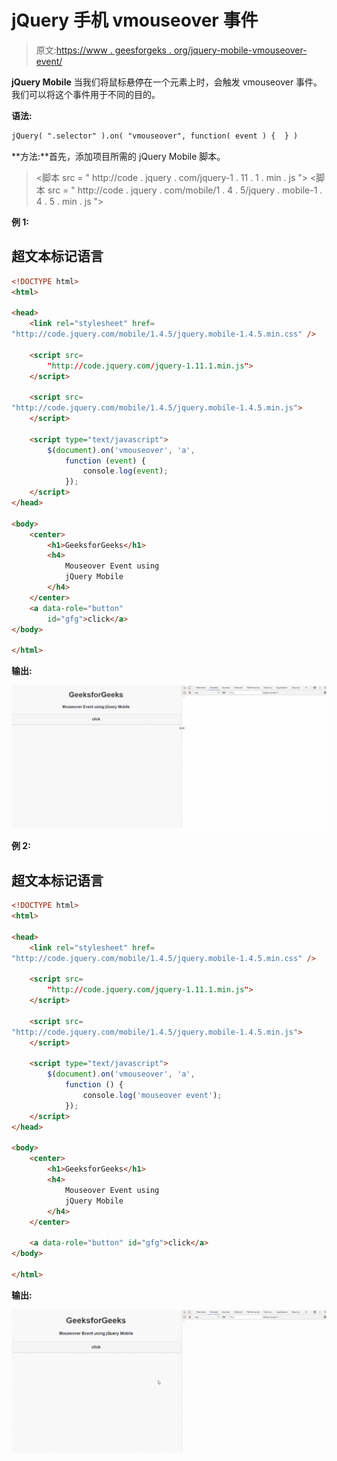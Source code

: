 # jQuery 手机 vmouseover 事件

> 原文:[https://www . geesforgeks . org/jquery-mobile-vmouseover-event/](https://www.geeksforgeeks.org/jquery-mobile-vmouseover-event/)

**jQuery Mobile** 当我们将鼠标悬停在一个元素上时，会触发 vmouseover 事件。我们可以将这个事件用于不同的目的。

**语法:**

```html
jQuery( ".selector" ).on( "vmouseover", function( event ) {  } )
```

**方法:**首先，添加项目所需的 jQuery Mobile 脚本。

> <link rel="”stylesheet”" href="”http://code.jquery.com/mobile/1.4.5/jquery.mobile-1.4.5.min.css”/">
> <脚本 src = " http://code . jquery . com/jquery-1 . 11 . 1 . min . js "></脚本>
> <脚本 src = " http://code . jquery . com/mobile/1 . 4 . 5/jquery . mobile-1 . 4 . 5 . min . js "></脚本>

**例 1:**

## 超文本标记语言

```html
<!DOCTYPE html>
<html>

<head>
    <link rel="stylesheet" href=
"http://code.jquery.com/mobile/1.4.5/jquery.mobile-1.4.5.min.css" />

    <script src=
        "http://code.jquery.com/jquery-1.11.1.min.js">
    </script>

    <script src=
"http://code.jquery.com/mobile/1.4.5/jquery.mobile-1.4.5.min.js">
    </script>

    <script type="text/javascript">
        $(document).on('vmouseover', 'a',
            function (event) {
                console.log(event);
            });
    </script>
</head>

<body>
    <center>
        <h1>GeeksforGeeks</h1>
        <h4>
            Mouseover Event using
            jQuery Mobile
        </h4>
    </center>
    <a data-role="button" 
        id="gfg">click</a>
</body>

</html>
```

**输出:**

![](img/96186d7f1e00521bfc51a796d6780336.png)

**例 2:**

## 超文本标记语言

```html
<!DOCTYPE html>
<html>

<head>
    <link rel="stylesheet" href=
"http://code.jquery.com/mobile/1.4.5/jquery.mobile-1.4.5.min.css" />

    <script src=
        "http://code.jquery.com/jquery-1.11.1.min.js">
    </script>

    <script src=
"http://code.jquery.com/mobile/1.4.5/jquery.mobile-1.4.5.min.js">
    </script>

    <script type="text/javascript">
        $(document).on('vmouseover', 'a',
            function () {
                console.log('mouseover event');
            });
    </script>
</head>

<body>
    <center>
        <h1>GeeksforGeeks</h1>
        <h4>
            Mouseover Event using
            jQuery Mobile
        </h4>
    </center>

    <a data-role="button" id="gfg">click</a>
</body>

</html>
```

**输出:**

![](img/75f86cc8da3ca4bb72c6f14dd53d1d91.png)
